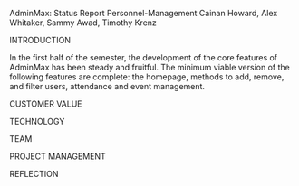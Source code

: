 AdminMax: Status Report
Personnel-Management
Cainan Howard, Alex Whitaker, Sammy Awad, Timothy Krenz

INTRODUCTION

In the first half of the semester, the development of the core features of AdminMax has been steady and fruitful. The minimum viable version of the following features are complete: the homepage, methods to add, remove, and filter users, attendance and event management. 

CUSTOMER VALUE

TECHNOLOGY

TEAM

PROJECT MANAGEMENT

REFLECTION
